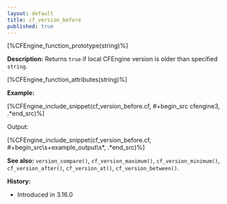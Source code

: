 ```yaml
---
layout: default
title: cf_version_before
published: true
---
```


[%CFEngine_function_prototype(string)%]

**Description:** Returns `true` if local CFEngine version is older than specified `string`.

[%CFEngine_function_attributes(string)%]

**Example:**

[%CFEngine_include_snippet(cf_version_before.cf, #\+begin_src cfengine3, .*end_src)%]

Output:

[%CFEngine_include_snippet(cf_version_before.cf, #\+begin_src\s+example_output\s*, .*end_src)%]

**See also:** `version_compare()`, `cf_version_maximum()`, `cf_version_minimum()`, `cf_version_after()`, `cf_version_at()`, `cf_version_between()`.

**History:**

* Introduced in 3.16.0
